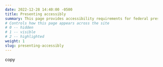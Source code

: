 ```yaml
---
date: 2022-12-28 14:40:00 -0500
title: Presenting accessibly
summary: This page provides accessibility requirements for federal presenters.
# Controls how this page appears across the site
# 0 -- hidden
# 1 -- visible
# 2 -- highlighted
weight: 1
slug: presenting-accessibly
---
```

copy
